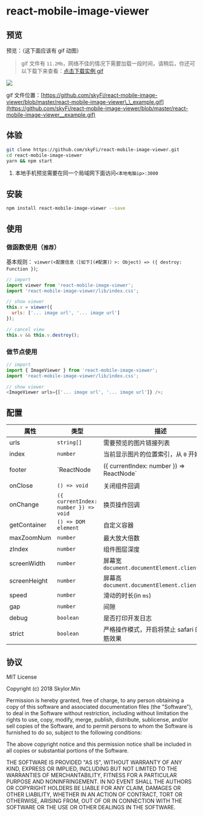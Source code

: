 # react-mobile-image-viewer

## 预览

预览：（这下面应该有 gif 动图）

> gif 文件有 `11.2Mb`，网络不佳的情况下需要加载一段时间，请稍后，你还可以下载下来查看：[点击下载实例 gif](https://github.com/skyFi/react-mobile-image-viewer/raw/master/react-mobile-image-viewer__example.gif)

![](https://github.com/skyFi/react-mobile-image-viewer/raw/master/react-mobile-image-viewer__example.gif)

gif 文件位置：[https://github.com/skyFi/react-mobile-image-viewer/blob/master/react-mobile-image-viewer\_\_example.gif](https://github.com/skyFi/react-mobile-image-viewer/blob/master/react-mobile-image-viewer__example.gif)

## 体验

```bash
git clone https://github.com/skyFi/react-mobile-image-viewer.git
cd react-mobile-image-viewer
yarn && npm start
```

1. 本地手机预览需要在同一个局域网下面访问`<本地电脑ip>:3000`

## 安装

```bash
npm install react-mobile-image-viewer --save
```

## 使用

### 做函数使用（`推荐`）

基本规则： `viewer(<配置信息（[如下](#配置)）>: Object) => ({ destroy: Function })`;

```javascript
// import
import viewer from 'react-mobile-image-viewer';
import 'react-mobile-image-viewer/lib/index.css';

// show viewer
this.v = viewer({
  urls: ['... image url', '... image url']
});

// cancel view
this.v && this.v.destroy();
```

### 做节点使用

```javascript
// import
import { ImageViewer } from 'react-mobile-image-viewer';
import 'react-mobile-image-viewer/lib/index.css';

// show viewer
<ImageViewer urls={['... image url', '... image url']} />;
```

## 配置

| 属性         | 类型                                                | 描述                                           | 默认值                |
| ------------ | --------------------------------------------------- | ---------------------------------------------- | --------------------- |
| urls         | `string[]`                                          | 需要预览的图片链接列表                         | `[]`                  |
| index        | `number`                                            | 当前显示图片的位置索引，从 `0` 开始            | `0`                   |
| footer       | `ReactNode|({ currentIndex: number }) => ReactNode` | 自定义底部节点                                 | `null`                |
| onClose      | `() => void`                                        | 关闭组件回调                                   | `() => {}`            |
| onChange     | `({ currentIndex: number }) => void`                | 换页操作回调                                   | `() => {}`            |
| getContainer | `() => DOM element`                                 | 自定义容器                                     | `() => document.body` |
| maxZoomNum   | `number`                                            | 最大放大倍数                                   | `5`                   |
| zIndex       | `number`                                            | 组件图层深度                                   | `100`                 |
| screenWidth  | `number`                                            | 屏幕宽 `document.documentElement.clientWidth`  | `undefined`           |
| screenHeight | `number`                                            | 屏幕高 `document.documentElement.clientHeight` | `undefined`           |
| speed        | `number`                                            | 滑动的时长(in `ms`)                            | `300`                 |
| gap          | `number`                                            | 间隙                                           | `10`                  |
| debug        | `boolean`                                           | 是否打印开发日志                               | `false`               |
| strict       | `boolean`                                           | 严格操作模式，开启将禁止 safari 的橡皮筋效果   | `true`                |

## 协议

MIT License

Copyright (c) 2018 Skylor.Min

Permission is hereby granted, free of charge, to any person obtaining a copy
of this software and associated documentation files (the "Software"), to deal
in the Software without restriction, including without limitation the rights
to use, copy, modify, merge, publish, distribute, sublicense, and/or sell
copies of the Software, and to permit persons to whom the Software is
furnished to do so, subject to the following conditions:

The above copyright notice and this permission notice shall be included in all
copies or substantial portions of the Software.

THE SOFTWARE IS PROVIDED "AS IS", WITHOUT WARRANTY OF ANY KIND, EXPRESS OR
IMPLIED, INCLUDING BUT NOT LIMITED TO THE WARRANTIES OF MERCHANTABILITY,
FITNESS FOR A PARTICULAR PURPOSE AND NONINFRINGEMENT. IN NO EVENT SHALL THE
AUTHORS OR COPYRIGHT HOLDERS BE LIABLE FOR ANY CLAIM, DAMAGES OR OTHER
LIABILITY, WHETHER IN AN ACTION OF CONTRACT, TORT OR OTHERWISE, ARISING FROM,
OUT OF OR IN CONNECTION WITH THE SOFTWARE OR THE USE OR OTHER DEALINGS IN THE
SOFTWARE.

